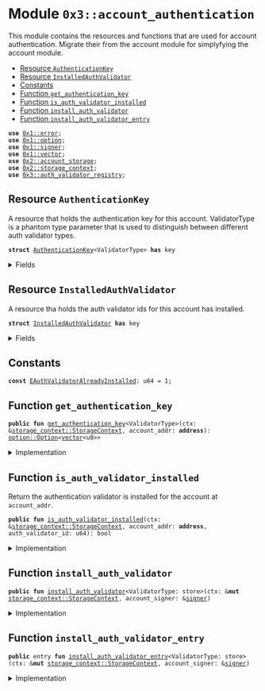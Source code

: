 
<a name="0x3_account_authentication"></a>

# Module `0x3::account_authentication`

This module contains the resources and functions that are used for account authentication.
Migrate their from the account module for simplyfying the account module.


-  [Resource `AuthenticationKey`](#0x3_account_authentication_AuthenticationKey)
-  [Resource `InstalledAuthValidator`](#0x3_account_authentication_InstalledAuthValidator)
-  [Constants](#@Constants_0)
-  [Function `get_authentication_key`](#0x3_account_authentication_get_authentication_key)
-  [Function `is_auth_validator_installed`](#0x3_account_authentication_is_auth_validator_installed)
-  [Function `install_auth_validator`](#0x3_account_authentication_install_auth_validator)
-  [Function `install_auth_validator_entry`](#0x3_account_authentication_install_auth_validator_entry)


<pre><code><b>use</b> <a href="">0x1::error</a>;
<b>use</b> <a href="">0x1::option</a>;
<b>use</b> <a href="">0x1::signer</a>;
<b>use</b> <a href="">0x1::vector</a>;
<b>use</b> <a href="">0x2::account_storage</a>;
<b>use</b> <a href="">0x2::storage_context</a>;
<b>use</b> <a href="auth_validator_registry.md#0x3_auth_validator_registry">0x3::auth_validator_registry</a>;
</code></pre>



<a name="0x3_account_authentication_AuthenticationKey"></a>

## Resource `AuthenticationKey`

A resource that holds the authentication key for this account.
ValidatorType is a phantom type parameter that is used to distinguish between different auth validator types.


<pre><code><b>struct</b> <a href="account_authentication.md#0x3_account_authentication_AuthenticationKey">AuthenticationKey</a>&lt;ValidatorType&gt; <b>has</b> key
</code></pre>



<details>
<summary>Fields</summary>


<dl>
<dt>
<code>authentication_key: <a href="">vector</a>&lt;u8&gt;</code>
</dt>
<dd>

</dd>
</dl>


</details>

<a name="0x3_account_authentication_InstalledAuthValidator"></a>

## Resource `InstalledAuthValidator`

A resource tha holds the auth validator ids for this account has installed.


<pre><code><b>struct</b> <a href="account_authentication.md#0x3_account_authentication_InstalledAuthValidator">InstalledAuthValidator</a> <b>has</b> key
</code></pre>



<details>
<summary>Fields</summary>


<dl>
<dt>
<code>validators: <a href="">vector</a>&lt;u64&gt;</code>
</dt>
<dd>

</dd>
</dl>


</details>

<a name="@Constants_0"></a>

## Constants


<a name="0x3_account_authentication_EAuthValidatorAlreadyInstalled"></a>



<pre><code><b>const</b> <a href="account_authentication.md#0x3_account_authentication_EAuthValidatorAlreadyInstalled">EAuthValidatorAlreadyInstalled</a>: u64 = 1;
</code></pre>



<a name="0x3_account_authentication_get_authentication_key"></a>

## Function `get_authentication_key`



<pre><code><b>public</b> <b>fun</b> <a href="account_authentication.md#0x3_account_authentication_get_authentication_key">get_authentication_key</a>&lt;ValidatorType&gt;(ctx: &<a href="_StorageContext">storage_context::StorageContext</a>, account_addr: <b>address</b>): <a href="_Option">option::Option</a>&lt;<a href="">vector</a>&lt;u8&gt;&gt;
</code></pre>



<details>
<summary>Implementation</summary>


<pre><code><b>public</b> <b>fun</b> <a href="account_authentication.md#0x3_account_authentication_get_authentication_key">get_authentication_key</a>&lt;ValidatorType&gt;(ctx: &StorageContext, account_addr: <b>address</b>): Option&lt;<a href="">vector</a>&lt;u8&gt;&gt; {
   <b>if</b>(!<a href="_global_exists">account_storage::global_exists</a>&lt;<a href="account_authentication.md#0x3_account_authentication_AuthenticationKey">AuthenticationKey</a>&lt;ValidatorType&gt;&gt;(ctx, account_addr)){
      <a href="_none">option::none</a>&lt;<a href="">vector</a>&lt;u8&gt;&gt;()
   }<b>else</b>{
      <a href="_some">option::some</a>(<a href="_global_borrow">account_storage::global_borrow</a>&lt;<a href="account_authentication.md#0x3_account_authentication_AuthenticationKey">AuthenticationKey</a>&lt;ValidatorType&gt;&gt;(ctx, account_addr).authentication_key)
   }
}
</code></pre>



</details>

<a name="0x3_account_authentication_is_auth_validator_installed"></a>

## Function `is_auth_validator_installed`

Return the authentication validator is installed for the account at <code>account_addr</code>.


<pre><code><b>public</b> <b>fun</b> <a href="account_authentication.md#0x3_account_authentication_is_auth_validator_installed">is_auth_validator_installed</a>(ctx: &<a href="_StorageContext">storage_context::StorageContext</a>, account_addr: <b>address</b>, auth_validator_id: u64): bool
</code></pre>



<details>
<summary>Implementation</summary>


<pre><code><b>public</b> <b>fun</b> <a href="account_authentication.md#0x3_account_authentication_is_auth_validator_installed">is_auth_validator_installed</a>(ctx: &StorageContext, account_addr: <b>address</b>, auth_validator_id: u64): bool {
   <b>if</b>(<a href="_global_exists">account_storage::global_exists</a>&lt;<a href="account_authentication.md#0x3_account_authentication_InstalledAuthValidator">InstalledAuthValidator</a>&gt;(ctx, account_addr)){
      <b>let</b> installed_auth_validator = <a href="_global_borrow">account_storage::global_borrow</a>&lt;<a href="account_authentication.md#0x3_account_authentication_InstalledAuthValidator">InstalledAuthValidator</a>&gt;(ctx, account_addr);
      <a href="_contains">vector::contains</a>(&installed_auth_validator.validators, &auth_validator_id)
   }<b>else</b>{
      <b>false</b>
   }
}
</code></pre>



</details>

<a name="0x3_account_authentication_install_auth_validator"></a>

## Function `install_auth_validator`



<pre><code><b>public</b> <b>fun</b> <a href="account_authentication.md#0x3_account_authentication_install_auth_validator">install_auth_validator</a>&lt;ValidatorType: store&gt;(ctx: &<b>mut</b> <a href="_StorageContext">storage_context::StorageContext</a>, account_signer: &<a href="">signer</a>)
</code></pre>



<details>
<summary>Implementation</summary>


<pre><code><b>public</b> <b>fun</b> <a href="account_authentication.md#0x3_account_authentication_install_auth_validator">install_auth_validator</a>&lt;ValidatorType: store&gt;(ctx: &<b>mut</b> StorageContext, account_signer: &<a href="">signer</a>) {
   <b>let</b> validator = <a href="auth_validator_registry.md#0x3_auth_validator_registry_borrow_validator_by_type">auth_validator_registry::borrow_validator_by_type</a>&lt;ValidatorType&gt;(ctx);
   <b>let</b> validator_id = <a href="auth_validator_registry.md#0x3_auth_validator_registry_validator_id">auth_validator_registry::validator_id</a>(validator);
   <b>let</b> account_addr = <a href="_address_of">signer::address_of</a>(account_signer);

   <b>assert</b>!(
      !<a href="account_authentication.md#0x3_account_authentication_is_auth_validator_installed">is_auth_validator_installed</a>(ctx, account_addr, validator_id),
      <a href="_already_exists">error::already_exists</a>(<a href="account_authentication.md#0x3_account_authentication_EAuthValidatorAlreadyInstalled">EAuthValidatorAlreadyInstalled</a>));


   <b>if</b>(!<a href="_global_exists">account_storage::global_exists</a>&lt;<a href="account_authentication.md#0x3_account_authentication_InstalledAuthValidator">InstalledAuthValidator</a>&gt;(ctx, account_addr)){
      <b>let</b> installed_auth_validator = <a href="account_authentication.md#0x3_account_authentication_InstalledAuthValidator">InstalledAuthValidator</a> {
         validators: <a href="_empty">vector::empty</a>(),
      };
      <a href="_global_move_to">account_storage::global_move_to</a>&lt;<a href="account_authentication.md#0x3_account_authentication_InstalledAuthValidator">InstalledAuthValidator</a>&gt;(ctx, account_signer, installed_auth_validator);
   };
   <b>let</b> installed_auth_validator = <a href="_global_borrow_mut">account_storage::global_borrow_mut</a>&lt;<a href="account_authentication.md#0x3_account_authentication_InstalledAuthValidator">InstalledAuthValidator</a>&gt;(ctx, account_addr);
   <a href="_push_back">vector::push_back</a>(&<b>mut</b> installed_auth_validator.validators, validator_id);
}
</code></pre>



</details>

<a name="0x3_account_authentication_install_auth_validator_entry"></a>

## Function `install_auth_validator_entry`



<pre><code><b>public</b> entry <b>fun</b> <a href="account_authentication.md#0x3_account_authentication_install_auth_validator_entry">install_auth_validator_entry</a>&lt;ValidatorType: store&gt;(ctx: &<b>mut</b> <a href="_StorageContext">storage_context::StorageContext</a>, account_signer: &<a href="">signer</a>)
</code></pre>



<details>
<summary>Implementation</summary>


<pre><code><b>public</b> entry <b>fun</b> <a href="account_authentication.md#0x3_account_authentication_install_auth_validator_entry">install_auth_validator_entry</a>&lt;ValidatorType: store&gt;(ctx: &<b>mut</b> StorageContext, account_signer: &<a href="">signer</a>) {
   <a href="account_authentication.md#0x3_account_authentication_install_auth_validator">install_auth_validator</a>&lt;ValidatorType&gt;(ctx, account_signer);
}
</code></pre>



</details>
